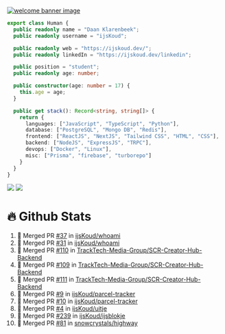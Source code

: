 <a href="https://ijskoud.dev/"><img src="https://cdn.ijskoud.dev/files/mQUav6p0z3By.jpg" alt="welcome banner image" /></a>

```ts
export class Human {
  public readonly name = "Daan Klarenbeek";
  public readonly username = "ijsKoud";

  public readonly web = "https://ijskoud.dev/";
  public readonly linkedIn = "https://ijskoud.dev/linkedin";

  public position = "student";
  public readonly age: number;

  public constructor(age: number = 17) {
    this.age = age;
  }

  public get stack(): Record<string, string[]> {
    return {
      languages: ["JavaScript", "TypeScript", "Python"],
      database: ["PostgreSQL", "Mongo DB", "Redis"],
      frontend: ["ReactJS", "NextJS", "Tailwind CSS", "HTML", "CSS"],
      backend: ["NodeJS", "ExpressJS", "TRPC"],
      devops: ["Docker", "Linux"],
      misc: ["Prisma", "firebase", "turborepo"]
    }
  }
}
```

<div>
  <img src="https://github-readme-stats.vercel.app/api/top-langs?username=ijsKoud&cache_seconds=1800&layout=compact&hide_border=true&hide_rank=true&show_icons=true&theme=dark&title_color=ffffff&hide_border=true&locale=en" />
  <img src="https://github-readme-stats.vercel.app/api?username=ijsKoud&cache_seconds=1800&hide_border=true&hide_rank=true&show_icons=true&theme=dark&title_color=ffffff&hide_border=true&locale=en">
</div>


# 🔥 Github Stats


<!--START_SECTION:activity-->
1. 🎉 Merged PR [#37](https://github.com/ijsKoud/whoami/pull/37) in [ijsKoud/whoami](https://github.com/ijsKoud/whoami)
2. 🎉 Merged PR [#31](https://github.com/ijsKoud/whoami/pull/31) in [ijsKoud/whoami](https://github.com/ijsKoud/whoami)
3. 🎉 Merged PR [#110](https://github.com/TrackTech-Media-Group/SCR-Creator-Hub-Backend/pull/110) in [TrackTech-Media-Group/SCR-Creator-Hub-Backend](https://github.com/TrackTech-Media-Group/SCR-Creator-Hub-Backend)
4. 🎉 Merged PR [#109](https://github.com/TrackTech-Media-Group/SCR-Creator-Hub-Backend/pull/109) in [TrackTech-Media-Group/SCR-Creator-Hub-Backend](https://github.com/TrackTech-Media-Group/SCR-Creator-Hub-Backend)
5. 🎉 Merged PR [#111](https://github.com/TrackTech-Media-Group/SCR-Creator-Hub-Backend/pull/111) in [TrackTech-Media-Group/SCR-Creator-Hub-Backend](https://github.com/TrackTech-Media-Group/SCR-Creator-Hub-Backend)
6. 🎉 Merged PR [#9](https://github.com/ijsKoud/parcel-tracker/pull/9) in [ijsKoud/parcel-tracker](https://github.com/ijsKoud/parcel-tracker)
7. 🎉 Merged PR [#10](https://github.com/ijsKoud/parcel-tracker/pull/10) in [ijsKoud/parcel-tracker](https://github.com/ijsKoud/parcel-tracker)
8. 🎉 Merged PR [#4](https://github.com/ijsKoud/uitje/pull/4) in [ijsKoud/uitje](https://github.com/ijsKoud/uitje)
9. 🎉 Merged PR [#239](https://github.com/ijsKoud/ijsblokje/pull/239) in [ijsKoud/ijsblokje](https://github.com/ijsKoud/ijsblokje)
10. 🎉 Merged PR [#81](https://github.com/snowcrystals/highway/pull/81) in [snowcrystals/highway](https://github.com/snowcrystals/highway)
<!--END_SECTION:activity-->

<h1 align="center" style="display:none;"></h1>
